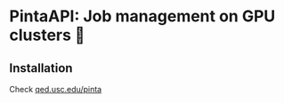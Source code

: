 # PintaAPI: Job management on GPU clusters 🍺

## Installation

Check [qed.usc.edu/pinta](https://qed.usc.edu/pinta)
